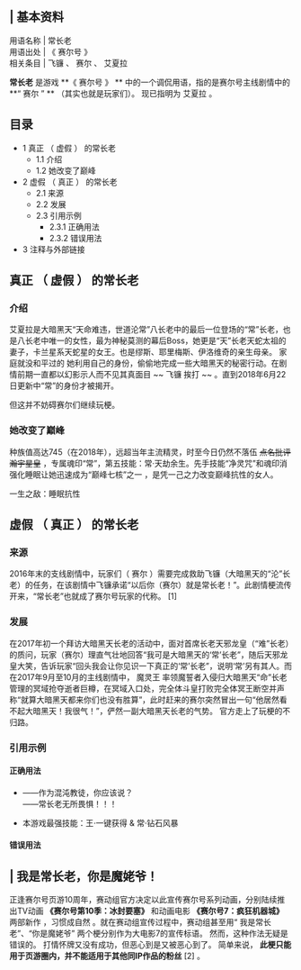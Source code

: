 |  **基本资料**  
---  
用语名称  |  常长老   
用语出处  |  《  赛尔号  》   
相关条目  |  飞镰  、  赛尔  、  艾夏拉   
  
**常长老** 是游戏 **《 赛尔号  》 ** 中的一个调侃用语，指的是赛尔号主线剧情中的 **“ 赛尔  ” ** （其实也就是玩家们）。 现已指明为
艾夏拉  。

##  目录

  * 1  真正  （  虚假  ）  的常长老 
    * 1.1  介绍 
    * 1.2  她改变了巅峰 
  * 2  虚假  （  真正  ）  的常长老 
    * 2.1  来源 
    * 2.2  发展 
    * 2.3  引用示例 
      * 2.3.1  正确用法 
      * 2.3.2  错误用法 
  * 3  注释与外部链接 

##  真正  （  虚假  ）  的常长老

###  介绍

艾夏拉是大暗黑天“天命难违，世道沦常”八长老中的最后一位登场的“常”长老，也是八长老中唯一的女性，最为神秘莫测的幕后Boss，她更是“天”长老天蛇太祖的妻子，卡兰星系天蛇星的女王。也是缪斯、耶里梅斯、伊洛维奇的亲生母亲。
家庭就没和平过的  她利用自己的身份，偷偷地完成一些大暗黑天的秘密行动。在剧情前期一直都以幻影示人而不见其真面目 ~~ 飞镰  挨打 ~~
。直到2018年6月22日更新中“常”的身份才被揭开。

但这并不妨碍赛尔们继续玩梗。

###  她改变了巅峰

种族值高达745（在2018年），远超当年主流精灵，时至今日仍然不落伍 ~~点名批评瀚宇星皇~~
，专属魂印“常”，第五技能：常·天劫余生。先手技能“净灵咒”和魂印消强化睡眠让她迅速成为“巅峰七核”之一  ，是凭一己之力改变巅峰抗性的女人。

一生之敌：睡眠抗性

##  虚假  （  真正  ）  的常长老

###  来源

2016年末的支线剧情中，玩家们（  赛尔
）需要完成救助飞镰（大暗黑天的“沦”长老）的任务，在该剧情中飞镰承诺“以后你（赛尔）就是常长老！”。此剧情梗流传开来，“常长老”也就成了赛尔号玩家的代称。
[1]

###  发展

在2017年初一个拜访大暗黑天长老的活动中，面对首席长老天邪龙皇（“难”长老）的质问，玩家（赛尔）理直气壮地回答“我可是大暗黑天的‘常’长老”，随后天邪龙皇大笑，告诉玩家“回头我会让你见识一下真正的‘常’长老”，说明‘常’另有其人。而在2017年9月至10月的主线剧情中，
魔灵王
率领魔誓者入侵归大暗黑天“命”长老管理的冥域抢夺逝者巨樽，在冥域入口处，完全体斗皇打败完全体冥王断空并声称“就算大暗黑天都来你们也没有胜算”，此时赶来的赛尔突然冒出一句“他居然看不起大暗黑天！我很气！”，俨然一副大暗黑天长老的气势。
官方走上了玩梗的不归路。

###  引用示例

####  正确用法

  * ——作为混沌教徒，你应该说？   
——常长老无所畏惧！！！

  * 本游戏最强技能：王·一键获得 & 常·钻石风暴 

####  错误用法

|  我是常长老，你是魔姥爷！  
---  
  
正逢赛尔号页游10周年，赛动组官方决定以此宣传赛尔号系列动画，分别陆续推出TV动画 **《赛尔号第10季：冰封要塞》** 和动画电影
**《赛尔号7：疯狂机器城》** 两部新作  ，习惯成自然  。就在赛动组宣传过程中，赛动组甚至用“  我是常长老”、“你是魔姥爷”
两个梗分别作为大电影7的宣传标语。  然而，这种作法无疑是错误的。  打情怀牌又没有成功，但恶心到是又被恶心到了。  简单来说，
**此梗只能用于页游圈内，并不能适用于其他同IP作品的粉丝** [2]  。 </br>  
  